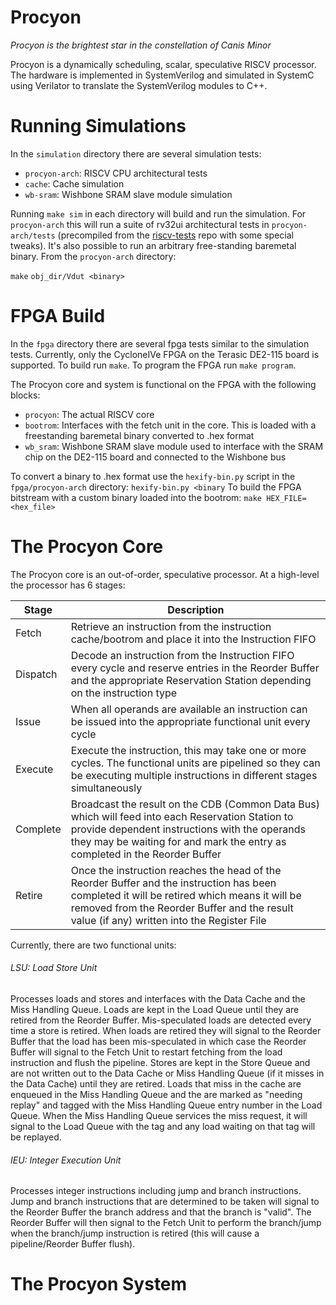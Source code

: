 # Procyon
*Procyon is the brightest star in the constellation of Canis Minor*

Procyon is a dynamically scheduling, scalar, speculative RISCV processor. The hardware is implemented in SystemVerilog and simulated in SystemC using Verilator to translate the SystemVerilog modules to C++.

# Running Simulations

In the `simulation` directory there are several simulation tests:

* `procyon-arch`: RISCV CPU architectural tests
* `cache`: Cache simulation
* `wb-sram`: Wishbone SRAM slave module simulation

Running `make sim` in each directory will build and run the simulation. For `procyon-arch` this will run a suite of rv32ui architectural tests in `procyon-arch/tests` (precompiled from the [riscv-tests](https://github.com/riscv/riscv-tests) repo with some special tweaks). It's also possible to run an arbitrary free-standing baremetal binary. From the `procyon-arch` directory:

`make`
`obj_dir/Vdut <binary>`

# FPGA Build

In the `fpga` directory there are several fpga tests similar to the simulation tests. Currently, only the CycloneIVe FPGA on the Terasic DE2-115 board is supported. To build run `make`. To program the FPGA run `make program`.

The Procyon core and system is functional on the FPGA with the following blocks:

* `procyon`: The actual RISCV core
* `bootrom`: Interfaces with the fetch unit in the core. This is loaded with a freestanding baremetal binary converted to .hex format
* `wb_sram`: Wishbone SRAM slave module used to interface with the SRAM chip on the DE2-115 board and connected to the Wishbone bus

To convert a binary to .hex format use the `hexify-bin.py` script in the `fpga/procyon-arch` directory: `hexify-bin.py <binary`
To build the FPGA bitstream with a custom binary loaded into the bootrom: `make HEX_FILE=<hex_file>`

# The Procyon Core

The Procyon core is an out-of-order, speculative processor. At a high-level the processor has 6 stages:

Stage | Description  
----- | -----------  
Fetch | Retrieve an instruction from the instruction cache/bootrom and place it into the Instruction FIFO  
Dispatch | Decode an instruction from the Instruction FIFO every cycle and reserve entries in the Reorder Buffer and the appropriate Reservation Station depending on the instruction type  
Issue | When all operands are available an instruction can be issued into the appropriate functional unit every cycle  
Execute | Execute the instruction, this may take one or more cycles. The functional units are pipelined so they can be executing multiple instructions in different stages simultaneously  
Complete | Broadcast the result on the CDB (Common Data Bus) which will feed into each Reservation Station to provide dependent instructions with the operands they may be waiting for and mark the entry as completed in the Reorder Buffer  
Retire | Once the instruction reaches the head of the Reorder Buffer and the instruction has been completed it will be retired which means it will be removed from the Reorder Buffer and the result value (if any) written into the Register File  

Currently, there are two functional units:

###### LSU: Load Store Unit

Processes loads and stores and interfaces with the Data Cache and the Miss Handling Queue. Loads are kept in the Load Queue until they are retired from the Reorder Buffer. Mis-speculated loads are detected every time a store is retired. When loads are retired they will signal to the Reorder Buffer that the load has been mis-speculated in which case the Reorder Buffer will signal to the Fetch Unit to restart fetching from the load instruction and flush the pipeline. Stores are kept in the Store Queue and are not written out to the Data Cache or Miss Handling Queue (if it misses in the Data Cache) until they are retired. Loads that miss in the cache are enqueued in the Miss Handling Queue and the are marked as "needing replay" and tagged with the Miss Handling Queue entry number in the Load Queue. When the Miss Handling Queue services the miss request, it will signal to the Load Queue with the tag and any load waiting on that tag will be replayed.

###### IEU: Integer Execution Unit

Processes integer instructions including jump and branch instructions. Jump and branch instructions that are determined to be taken will signal to the Reorder Buffer the branch address and that the branch is "valid". The Reorder Buffer will then signal to the Fetch Unit to perform the branch/jump when the branch/jump instruction is retired (this will cause a pipeline/Reorder Buffer flush).

# The Procyon System
